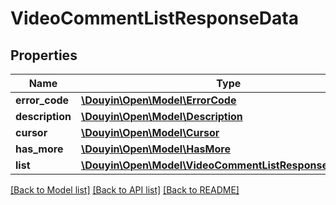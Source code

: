 # VideoCommentListResponseData

## Properties
Name | Type | Description | Notes
------------ | ------------- | ------------- | -------------
**error_code** | [**\Douyin\Open\Model\ErrorCode**](ErrorCode.md) |  | 
**description** | [**\Douyin\Open\Model\Description**](Description.md) |  | 
**cursor** | [**\Douyin\Open\Model\Cursor**](Cursor.md) |  | 
**has_more** | [**\Douyin\Open\Model\HasMore**](HasMore.md) |  | 
**list** | [**\Douyin\Open\Model\VideoCommentListResponseDataList[]**](VideoCommentListResponseDataList.md) |  | 

[[Back to Model list]](../../README.md#documentation-for-models) [[Back to API list]](../../README.md#documentation-for-api-endpoints) [[Back to README]](../../README.md)

